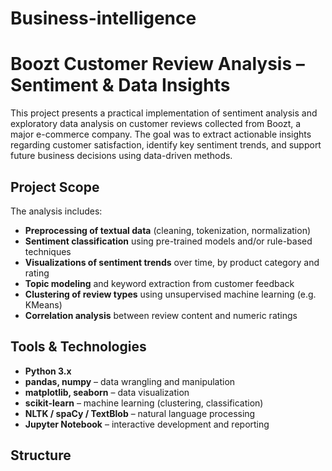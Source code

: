# Business-intelligence
# Boozt Customer Review Analysis – Sentiment & Data Insights

This project presents a practical implementation of sentiment analysis and exploratory data analysis on customer reviews collected from Boozt, a major e-commerce company. The goal was to extract actionable insights regarding customer satisfaction, identify key sentiment trends, and support future business decisions using data-driven methods.

## Project Scope

The analysis includes:
- **Preprocessing of textual data** (cleaning, tokenization, normalization)
- **Sentiment classification** using pre-trained models and/or rule-based techniques
- **Visualizations of sentiment trends** over time, by product category and rating
- **Topic modeling** and keyword extraction from customer feedback
- **Clustering of review types** using unsupervised machine learning (e.g. KMeans)
- **Correlation analysis** between review content and numeric ratings

## Tools & Technologies

- **Python 3.x**
- **pandas, numpy** – data wrangling and manipulation
- **matplotlib, seaborn** – data visualization
- **scikit-learn** – machine learning (clustering, classification)
- **NLTK / spaCy / TextBlob** – natural language processing
- **Jupyter Notebook** – interactive development and reporting

## Structure


